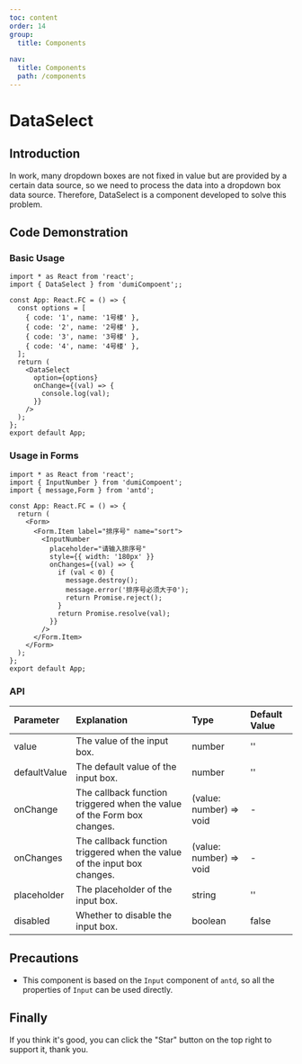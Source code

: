 ```yaml
---
toc: content
order: 14
group:
  title: Components
  
nav:
  title: Components
  path: /components
---
```


# DataSelect

## Introduction

In work, many dropdown boxes are not fixed in value but are provided by a certain data source, so we need to process the data into a dropdown box data source. Therefore, DataSelect is a component developed to solve this problem.

## Code Demonstration

### Basic Usage


```tsx
import * as React from 'react';
import { DataSelect } from 'dumiCompoent';;

const App: React.FC = () => {
  const options = [
    { code: '1', name: '1号楼' },
    { code: '2', name: '2号楼' },
    { code: '3', name: '3号楼' },
    { code: '4', name: '4号楼' },
  ];
  return (
    <DataSelect
      option={options}
      onChange={(val) => {
        console.log(val);
      }}
    />
  );
};
export default App;
```
### Usage in Forms

```tsx
import * as React from 'react';
import { InputNumber } from 'dumiCompoent';
import { message,Form } from 'antd';

const App: React.FC = () => {
  return (
    <Form>
      <Form.Item label="排序号" name="sort">
        <InputNumber
          placeholder="请输入排序号"
          style={{ width: '180px' }}
          onChanges={(val) => {
            if (val < 0) {
              message.destroy();
              message.error('排序号必须大于0');
              return Promise.reject();
            }
            return Promise.resolve(val);
          }}
        />
      </Form.Item>
    </Form>
  );
};
export default App;
```

### API

| Parameter | Explanation | Type | Default Value |
| :--- | :--- | :--- | :--- |
| value | The value of the input box. | number | '' |
| defaultValue | The default value of the input box. | number | '' |
| onChange | The callback function triggered when the value of the Form box changes. | (value: number) => void | - |
| onChanges | The callback function triggered when the value of the input box changes. | (value: number) => void | - |
| placeholder | The placeholder of the input box. | string | '' |
| disabled | Whether to disable the input box. | boolean | false |

## Precautions

- This component is based on the `Input` component of `antd`, so all the properties of `Input` can be used directly.

## Finally

If you think it's good, you can click the "Star" button on the top right to support it, thank you.
